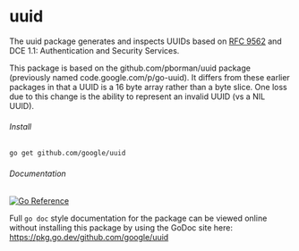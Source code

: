 # uuid
The uuid package generates and inspects UUIDs based on
[RFC 9562](https://datatracker.ietf.org/doc/html/rfc9562)
and DCE 1.1: Authentication and Security Services. 

This package is based on the github.com/pborman/uuid package (previously named
code.google.com/p/go-uuid).  It differs from these earlier packages in that
a UUID is a 16 byte array rather than a byte slice.  One loss due to this
change is the ability to represent an invalid UUID (vs a NIL UUID).

###### Install
```sh
go get github.com/google/uuid
```

###### Documentation 
[![Go Reference](https://pkg.go.dev/badge/github.com/google/uuid.svg)](https://pkg.go.dev/github.com/google/uuid)

Full `go doc` style documentation for the package can be viewed online without
installing this package by using the GoDoc site here: 
https://pkg.go.dev/github.com/google/uuid
